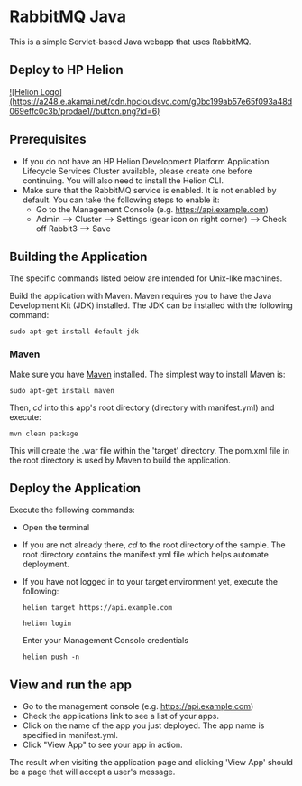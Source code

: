 # RabbitMQ Java 

This is a simple Servlet-based Java webapp that uses RabbitMQ. 

## Deploy to HP Helion
<a href="https://deploynow.hpcloud.com/?repoUrl=https://github.com/HelionDevPlatform/helion-rabbitmq-java">
![Helion  Logo](https://a248.e.akamai.net/cdn.hpcloudsvc.com/g0bc199ab57e65f093a48d069effc0c3b/prodae1//button.png?id=6)
</a>

## Prerequisites
- If you do not have an HP Helion Development Platform Application Lifecycle 
  Services Cluster available, please create one before continuing. You will also
  need to install the Helion CLI.  
- Make sure that the RabbitMQ service is enabled. It is not enabled by default. 
  You can take the following steps to enable it:
    - Go to the Management Console (e.g. https://api.example.com)
    - Admin --> Cluster --> Settings (gear icon on right corner) --> Check off 
      Rabbit3 --> Save

## Building the Application

The specific commands listed below are intended for Unix-like machines.

Build the application with Maven. Maven requires you to have the Java Development
Kit (JDK) installed. The JDK can be installed with the following command:

    sudo apt-get install default-jdk

### Maven

Make sure you have [Maven](http://maven.apache.org/ "Maven") installed.
The simplest way to install Maven is:

    sudo apt-get install maven

Then, *cd* into this app's root directory (directory with manifest.yml) and execute:

    mvn clean package

This will create the .war file within the 'target' directory. The pom.xml file 
in the root directory is used by Maven to build the application.

## Deploy the Application

Execute the following commands:

- Open the terminal
- If you are not already there, *cd* to the root directory of the sample. The 
  root directory contains the manifest.yml file which helps automate deployment. 
- If you have not logged in to your target environment yet, execute the following:

    `helion target https://api.example.com`
    
    `helion login`
    
    Enter your Management Console credentials
    
    `helion push -n`

## View and run the app
- Go to the management console (e.g. https://api.example.com)
- Check the applications link to see a list of your apps.
- Click on the name of the app you just deployed. The app name is specified in 
  manifest.yml.
- Click "View App" to see your app in action.

The result when visiting the application page and clicking 'View App' should be
a page that will accept a user's message.
